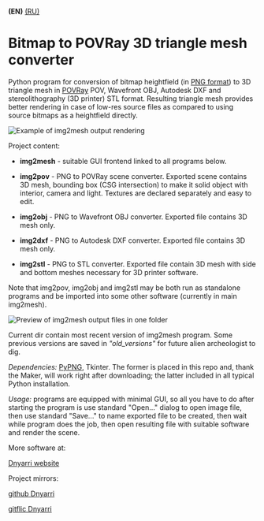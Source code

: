 **(EN)** [(RU)](README.RU.md)

# Bitmap to POVRay 3D triangle mesh converter

Python program for conversion of bitmap heightfield (in [PNG format](http://www.libpng.org/pub/png/)) to 3D triangle mesh in [POVRay](https://www.povray.org/) POV, Wavefront OBJ, Autodesk DXF and stereolithography (3D printer) STL format. Resulting triangle mesh provides better rendering in case of low-res source files as compared to using source bitmaps as a heightfield directly.  

![Example of img2mesh output rendering](https://dnyarri.github.io/imgmesh/640/img2mesh.png)

Project content:

- **img2mesh** - suitable GUI frontend linked to all programs below.

- **img2pov** - PNG to POVRay scene converter. Exported scene contains 3D mesh, bounding box (CSG intersection) to make it solid object with interior, camera and light. Textures are declared separately and easy to edit.

- **img2obj** - PNG to Wavefront OBJ converter. Exported file contains 3D mesh only.

- **img2dxf** - PNG to Autodesk DXF converter. Exported file contains 3D mesh only.

- **img2stl** - PNG to STL converter. Exported file contain 3D mesh with side and bottom meshes necessary for 3D printer software.

Note that img2pov, img2obj and img2stl may be both run as standalone programs and be imported into some other software (currently in main img2mesh).

![Preview of img2mesh output files in one folder](https://dnyarri.github.io/imgmesh/printscreen.png)

Current dir contain most recent version of img2mesh program. Some previous versions are saved in *"old_versions"* for future alien archeologist to dig.

*Dependencies:* [PyPNG](https://gitlab.com/drj11/pypng), Tkinter. The former is placed in this repo and, thank the Maker, will work right after downloading; the latter included in all typical Python installation.  

*Usage:* programs are equipped with minimal GUI, so all you have to do after starting the program is use standard "Open..." dialog to open image file, then use standard "Save..." to name exported file to be created, then wait while program does the job, then open resulting file with suitable software and render the scene.

More software at:

[Dnyarri website](https://dnyarri.github.io/)

Project mirrors:

[github Dnyarri](https://github.com/Dnyarri/img2mesh)

[gitflic Dnyarri](https://gitflic.ru/project/dnyarri/img2mesh)
